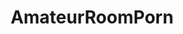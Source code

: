 ---
title: AmateurRoomPorn
crosslinks:
- malelivingspace
- u_imguralbumbot
- youtubefactsbot
- MassdropBot
- toomanypillows
- guitars
- ThriftStoreHauls
- madmen
- DIY
- MusicBattlestations
- Buddhism
- norwayonreddit
- youtubot
- westworld
- Tinder
- relationships
- woodworking
- battlestations
- osha
- terrariums
---